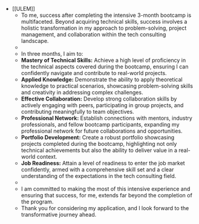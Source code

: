 - [[ULEM]]
	- To me, success after completing the intensive 3-month bootcamp is multifaceted. Beyond acquiring technical skills, success involves a holistic transformation in my approach to problem-solving, project management, and collaboration within the tech consulting landscape.
	-
	- In three months, I aim to:
	- **Mastery of Technical Skills:** Achieve a high level of proficiency in the technical aspects covered during the bootcamp, ensuring I can confidently navigate and contribute to real-world projects.
	- **Applied Knowledge:** Demonstrate the ability to apply theoretical knowledge to practical scenarios, showcasing problem-solving skills and creativity in addressing complex challenges.
	- **Effective Collaboration:** Develop strong collaboration skills by actively engaging with peers, participating in group projects, and contributing meaningfully to team objectives.
	- **Professional Network:** Establish connections with mentors, industry professionals, and fellow bootcamp participants, expanding my professional network for future collaborations and opportunities.
	- **Portfolio Development:** Create a robust portfolio showcasing projects completed during the bootcamp, highlighting not only technical achievements but also the ability to deliver value in a real-world context.
	- **Job Readiness:** Attain a level of readiness to enter the job market confidently, armed with a comprehensive skill set and a clear understanding of the expectations in the tech consulting field.
	-
	- I am committed to making the most of this intensive experience and ensuring that success, for me, extends far beyond the completion of the program.
	- Thank you for considering my application, and I look forward to the transformative journey ahead.